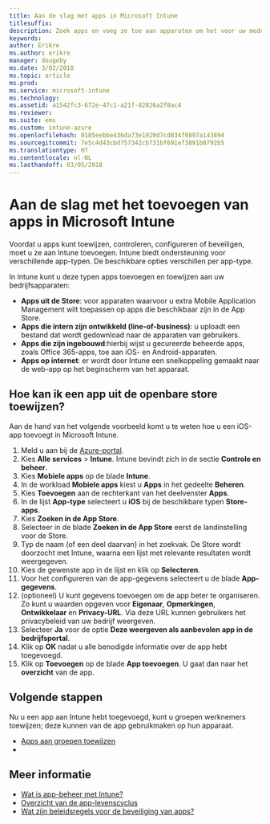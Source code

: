 ```yaml
---
title: Aan de slag met apps in Microsoft Intune
titlesuffix: 
description: Zoek apps en voeg ze toe aan apparaten om het voor uw medewerkers mogelijk te maken om hun werk uit te voeren.
keywords: 
author: Erikre
ms.author: erikre
manager: dougeby
ms.date: 3/02/2018
ms.topic: article
ms.prod: 
ms.service: microsoft-intune
ms.technology: 
ms.assetid: a1542fc3-672e-47c1-a21f-82826a2f8ac4
ms.reviewer: 
ms.suite: ems
ms.custom: intune-azure
ms.openlocfilehash: 0185eebbe436da73e1920d7cd834f0897a143894
ms.sourcegitcommit: 7e5c4d43cbd757342cb731bf691ef3891b0792b5
ms.translationtype: HT
ms.contentlocale: nl-NL
ms.lasthandoff: 03/05/2018
---
```

# <a name="get-started-with-adding-apps-in-microsoft-intune"></a>Aan de slag met het toevoegen van apps in Microsoft Intune

Voordat u apps kunt toewijzen, controleren, configureren of beveiligen, moet u ze aan Intune toevoegen. Intune biedt ondersteuning voor verschillende app-typen. De beschikbare opties verschillen per app-type.

In Intune kunt u deze typen apps toevoegen en toewijzen aan uw bedrijfsapparaten:
- **Apps uit de Store**: voor apparaten waarvoor u extra Mobile Application Management wilt toepassen op apps die beschikbaar zijn in de App Store.
- **Apps die intern zijn ontwikkeld (line-of-business)**: u uploadt een bestand dat wordt gedownload naar de apparaten van gebruikers.
- **Apps die zijn ingebouwd**:hierbij wijst u gecureerde beheerde apps, zoals Office 365-apps, toe aan iOS- en Android-apparaten. 
- **Apps op internet**: er wordt door Intune een snelkoppeling gemaakt naar de web-app op het beginscherm van het apparaat.

## <a name="how-do-i-assign-a-public-store-app"></a>Hoe kan ik een app uit de openbare store toewijzen?

Aan de hand van het volgende voorbeeld komt u te weten hoe u een iOS-app toevoegt in Microsoft Intune.

1. Meld u aan bij de [Azure-portal](https://portal.azure.com).
2. Kies **Alle services** > **Intune**. Intune bevindt zich in de sectie **Controle en beheer**.
3. Kies **Mobiele apps** op de blade **Intune**.
4. In de workload **Mobiele apps** kiest u **Apps** in het gedeelte **Beheren**.
5. Kies **Toevoegen** aan de rechterkant van het deelvenster **Apps**.
6. In de lijst **App-type** selecteert u **iOS** bij de beschikbare typen **Store-apps**.
6. Kies **Zoeken in de App Store**.
7. Selecteer in de blade **Zoeken in de App Store** eerst de landinstelling voor de Store.
8. Typ de naam (of een deel daarvan) in het zoekvak. De Store wordt doorzocht met Intune, waarna een lijst met relevante resultaten wordt weergegeven.
9. Kies de gewenste app in de lijst en klik op **Selecteren**.
10. Voor het configureren van de app-gegevens selecteert u de blade **App-gegevens**.
11. (optioneel) U kunt gegevens toevoegen om de app beter te organiseren. Zo kunt u waarden opgeven voor **Eigenaar**, **Opmerkingen**, **Ontwikkelaar** en **Privacy-URL**. Via deze URL kunnen gebruikers het privacybeleid van uw bedrijf weergeven.
12. Selecteer **Ja** voor de optie **Deze weergeven als aanbevolen app in de bedrijfsportal**. 
13. Klik op **OK** nadat u alle benodigde informatie over de app hebt toegevoegd.
14. Klik op **Toevoegen** op de blade **App toevoegen**. U gaat dan naar het **overzicht** van de app. 

## <a name="next-steps"></a>Volgende stappen

Nu u een app aan Intune hebt toegevoegd, kunt u groepen werknemers toewijzen; deze kunnen van de app gebruikmaken op hun apparaat.

- [Apps aan groepen toewijzen](apps-deploy.md)
- 
## <a name="learn-more"></a>Meer informatie

* [Wat is app-beheer met Intune?](app-management.md)
* [Overzicht van de app-levenscyclus](app-lifecycle.md)
* [Wat zijn beleidsregels voor de beveiliging van apps?](app-protection-policy.md)
